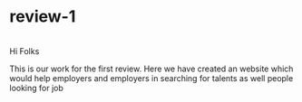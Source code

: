 # review-1
<br>
Hi Folks
<br>
<p> This is our work for the first review. Here we have created an website which would help employers
and employers in searching for talents as well people looking for job
</p>